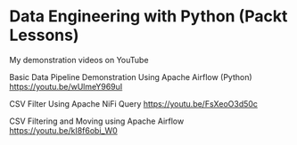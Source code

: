 # Data Engineering with Python (Packt Lessons)

My demonstration videos on YouTube

Basic Data Pipeline Demonstration Using Apache Airflow (Python)
https://youtu.be/wUlmeY969uI

CSV Filter Using Apache NiFi Query
https://youtu.be/FsXeoO3d50c

CSV Filtering and Moving using Apache Airflow
https://youtu.be/kI8f6obi_W0
